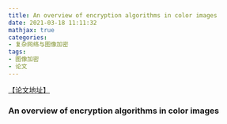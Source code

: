 ```yaml
---
title: An overview of encryption algorithms in color images
date: 2021-03-18 11:11:32
mathjax: true
categories:
- 复杂网络与图像加密
tags:
- 图像加密
- 论文
---
```


[【论文地址】](https://linkinghub.elsevier.com/retrieve/pii/S016516841930218X)

### An overview of encryption algorithms in color images

